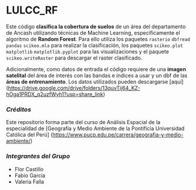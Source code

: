 # LULCC_RF
Este código **clasifica la cobertura de suelos** de un área del departamento de Ancash utilizando técnicas de Machine Learning, específicamente el algoritmo de **Random Forest**. 
Para ello utiliza los paquetes `rasterio` `dbfread` `pandas` `scikeo.mla` para realizar la clasificación, los paquetes `scikeo.plot` `matplotlib` `matplotlib.pyplot` para las visualizaciones y el paquete `scikeo.writeRaster` para descargar el raster clasificado.  

Adicionalmente, como datos de entrada el código requiere de una **imagen satelital** del área de interés con las bandas e índices a usar y un dbf de las **áreas de entrenamiento**. Los datos utilizados pueden descargarse [aquí] (https://drive.google.com/drive/folders/13quvTij64_KZ-hOga1PRDX_q2uzfWyh1?usp=share_link) 


### *Créditos*
Este repositorio forma parte del curso de Análisis Espacial de la especialidad de [Geografía y Medio Ambiente de la Pontificia Universidad Católica del Perú] (https://www.pucp.edu.pe/carrera/geografia-y-medio-ambiente/)

### *Integrantes del Grupo*
- Flor Castillo
- Fabio García 
- Valeria Falla  